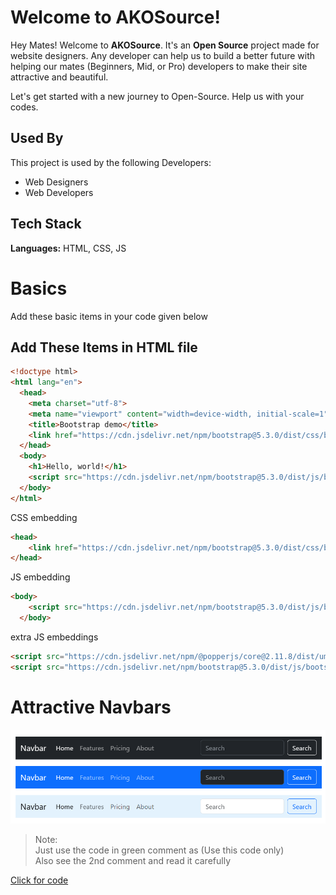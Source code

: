 # Welcome to AKOSource!

Hey Mates! Welcome to **AKOSource**. It's an **Open Source** project made for website designers. Any developer can help us to build a better future with helping our mates (Beginners, Mid, or Pro) developers to make their site attractive and beautiful.

Let's get started with a new journey to Open-Source. Help us with your codes.
## Used By

This project is used by the following Developers:

- Web Designers
- Web Developers


## Tech Stack

**Languages:** HTML, CSS, JS

# Basics
Add these basic items in your code given below
## Add These Items in HTML file

```html
<!doctype html>
<html lang="en">
  <head>
    <meta charset="utf-8">
    <meta name="viewport" content="width=device-width, initial-scale=1">
    <title>Bootstrap demo</title>
    <link href="https://cdn.jsdelivr.net/npm/bootstrap@5.3.0/dist/css/bootstrap.min.css" rel="stylesheet" integrity="sha384-9ndCyUaIbzAi2FUVXJi0CjmCapSmO7SnpJef0486qhLnuZ2cdeRhO02iuK6FUUVM" crossorigin="anonymous">
  </head>
  <body>
    <h1>Hello, world!</h1>
    <script src="https://cdn.jsdelivr.net/npm/bootstrap@5.3.0/dist/js/bootstrap.bundle.min.js" integrity="sha384-geWF76RCwLtnZ8qwWowPQNguL3RmwHVBC9FhGdlKrxdiJJigb/j/68SIy3Te4Bkz" crossorigin="anonymous"></script>
  </body>
</html>
```

CSS embedding
```html
<head>
    <link href="https://cdn.jsdelivr.net/npm/bootstrap@5.3.0/dist/css/bootstrap.min.css" rel="stylesheet" integrity="sha384-9ndCyUaIbzAi2FUVXJi0CjmCapSmO7SnpJef0486qhLnuZ2cdeRhO02iuK6FUUVM" crossorigin="anonymous">
</head>
```

JS embedding

```html
<body>
    <script src="https://cdn.jsdelivr.net/npm/bootstrap@5.3.0/dist/js/bootstrap.bundle.min.js" integrity="sha384-geWF76RCwLtnZ8qwWowPQNguL3RmwHVBC9FhGdlKrxdiJJigb/j/68SIy3Te4Bkz" crossorigin="anonymous"></script>
  </body>
```

extra JS embeddings

```html
<script src="https://cdn.jsdelivr.net/npm/@popperjs/core@2.11.8/dist/umd/popper.min.js" integrity="sha384-I7E8VVD/ismYTF4hNIPjVp/Zjvgyol6VFvRkX/vR+Vc4jQkC+hVqc2pM8ODewa9r" crossorigin="anonymous"></script>
<script src="https://cdn.jsdelivr.net/npm/bootstrap@5.3.0/dist/js/bootstrap.min.js" integrity="sha384-fbbOQedDUMZZ5KreZpsbe1LCZPVmfTnH7ois6mU1QK+m14rQ1l2bGBq41eYeM/fS" crossorigin="anonymous"></script>
```

# Attractive Navbars

<img src="./Navbars/pics/Nav_1.png" />

> Note: <br>
> Just use the code in green comment as (Use this code only) <br>
> Also see the 2nd comment and read it carefully

[Click for code](./Navbars/Navbar.html)
